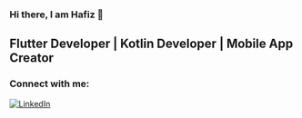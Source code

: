 ### Hi there, I am Hafiz 👋 
## Flutter Developer | Kotlin  Developer | Mobile App Creator

<!--
**hafizramiz/hafizramiz** is a ✨ _special_ ✨ repository because its `README.md` (this file) appears on your GitHub profile.

Here are some ideas to get you started:

- 🔭 I’m currently working on Flutter and Kotlin Jetpack Compose
- 🌱 I’m currently learning ...
- 👯 I’m looking to collaborate on ...
- 🤔 I’m looking for help with ...
- 💬 Ask me about ...
- 📫 How to reach me: ramizovhafiz@gmail.com
- 😄 Pronouns: ...
- ⚡ Fun fact: ...
-->
### Connect with me:
[![LinkedIn](https://img.shields.io/badge/LinkedIn-%230077B5.svg?logo=linkedin&logoColor=white)](https://linkedin.com/in/onurcanisik) 
